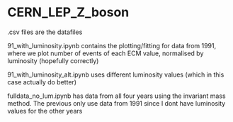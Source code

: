 # CERN_LEP_Z_boson

.csv files are the datafiles

91_with_luminosity.ipynb contains the plotting/fitting for data from 1991, where we plot number of events of each ECM value, normalised by luminosity (hopefully correctly)

91_with_luminosity_alt.ipynb uses different luminosity values (which in this case actually do better)

fulldata_no_lum.ipynb has data from all four years using the invariant mass method. The previous only use data from 1991 since I dont have luminosity values for the other years

